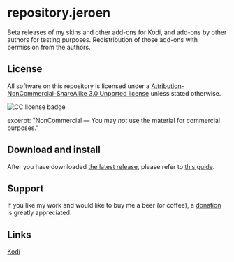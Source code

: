 # repository.jeroen
Beta releases of my skins and other add-ons for Kodi, and add-ons by other authors for testing purposes. Redistribution of those add-ons with permission from the authors.

## License
All software on this repository is licensed under a [Attribution-NonCommercial-ShareAlike 3.0 Unported license](http://creativecommons.org/licenses/by-nc-sa/3.0/) unless stated otherwise.

![CC license badge](http://mirrors.creativecommons.org/presskit/buttons/80x15/png/by-nc-sa.png)

excerpt:
"NonCommercial — You may *not* use the material for commercial purposes."

## Download and install
After you have downloaded [the latest release](https://github.com/jeroenpardon/repository.jeroen/releases), please refer to [this guide](http://wiki.kodi.tv/index.php?title=HOW-TO:Install_an_Add-on_from_a_zip_file).

## Support
If you like my work and would like to buy me a beer (or coffee), a [donation](https://github.com/jeroenpardon/repository.jeroen/wiki/Support-&-contribute) is greatly appreciated.

## Links
[Kodi](http://www.kodi.tv/)
